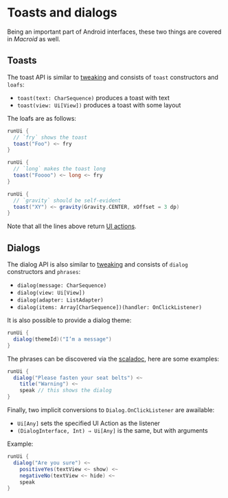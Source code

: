 # Toasts and dialogs

Being an important part of Android interfaces, these two things are covered in *Macroid* as well.

## Toasts

The toast API is similar to [tweaking](Tweaks.html#tweaking) and consists of `toast` constructors and `loafs`:

* `toast(text: CharSequence)` produces a toast with text
* `toast(view: Ui[View])` produces a toast with some layout

The loafs are as follows:

```scala
runUi {
  // `fry` shows the toast
  toast("Foo") <~ fry
}

runUi {
  // `long` makes the toast long
  toast("Foooo") <~ long <~ fry
}

runUi {
  // `gravity` should be self-evident
  toast("XY") <~ gravity(Gravity.CENTER, xOffset = 3 dp)
}
```

Note that all the lines above return [UI actions](UiAction.html).

## Dialogs

The dialog API is also similar to [tweaking](Tweaks.html#tweaking) and consists of `dialog` constructors and `phrases`:

* `dialog(message: CharSequence)`
* `dialog(view: Ui[View])`
* `dialog(adapter: ListAdapter)`
* `dialog(items: Array[CharSequence])(handler: OnClickListener)`

It is also possible to provide a dialog theme:

```scala
runUi {
  dialog(themeId)("I’m a message")
}
```

The phrases can be discovered via the [scaladoc](../api/macroid/Phrases$.html), here are some examples:

```scala
runUi {
  dialog("Please fasten your seat belts") <~
    title("Warning") <~
    speak // this shows the dialog
}
```

Finally, two implicit conversions to `Dialog.OnClickListener` are awailable:

* `Ui[Any]` sets the specified UI Action as the listener
* `(DialogInterface, Int) ⇒ Ui[Any]` is the same, but with arguments

Example:

```scala
runUi {
  dialog("Are you sure") <~
    positiveYes(textView <~ show) <~
    negativeNo(textView <~ hide) <~
    speak
}
```